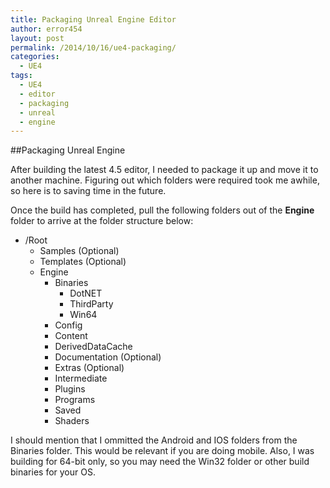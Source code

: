 ```yaml
---
title: Packaging Unreal Engine Editor
author: error454
layout: post
permalink: /2014/10/16/ue4-packaging/
categories:
  - UE4
tags:
  - UE4
  - editor
  - packaging
  - unreal
  - engine
---
```


##Packaging Unreal Engine

After building the latest 4.5 editor, I needed to package it up and move it to another machine. Figuring out which folders were required took me awhile, so here is to saving time in the future.

Once the build has completed, pull the following folders out of the **Engine** folder to arrive at the folder structure below:

* /Root
    * Samples   (Optional)
    * Templates (Optional)
    * Engine
        * Binaries
            * DotNET
            * ThirdParty
            * Win64
        * Config
        * Content
        * DerivedDataCache
        * Documentation (Optional)
        * Extras (Optional)
        * Intermediate
        * Plugins
        * Programs
        * Saved
        * Shaders
    
I should mention that I ommitted the Android and IOS folders from the Binaries folder. This would be relevant if you are doing mobile. Also, I was building for 64-bit only, so you may need the Win32 folder or other build binaries for your OS.

